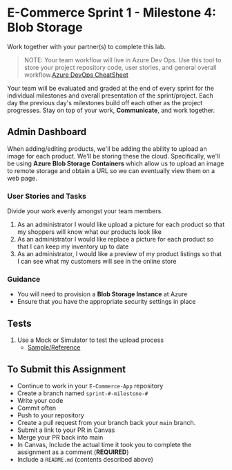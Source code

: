 # E-Commerce Sprint 1 - Milestone 4:  Blob Storage

Work together with your partner(s) to complete this lab.

> NOTE: Your team workflow will live in Azure Dev Ops. Use this tool to store your project repository code, user stories, and general overall workflow.[Azure DevOps CheatSheet](https://codefellows.github.io/code-401-dotnet-guide/curriculum/projects/ecommerce/azure-devops-cheatsheet)

Your team will be evaluated and graded at the end of every sprint for the individual milestones and overall presentation of the sprint/project. Each day the previous day's milestones build off each other as the project progresses. Stay on top of your work, **Communicate**, and work together.

## Admin Dashboard

When adding/editing products, we'll be adding the ability to upload an image for each product. We'll be storing these the cloud. Specifically, we'll be using **Azure Blob Storage Containers** which allow us to upload an image to remote storage and obtain a URL so we can eventually view them on a web page.

### User Stories and Tasks

Divide your work evenly amongst your team members.

1. As an administrator I would like upload a picture for each product so that my shoppers will know what our products look like
1. As an administrator I would like replace a picture for each product so that I can keep my inventory up to date
1. As an administrator, I would like a preview of my product listings so that I can see what my customers will see in the online store

### Guidance

- You will need to provision a **Blob Storage Instance** at Azure
- Ensure that you have the appropriate security settings in place

## Tests

1. Use a Mock or Simulator to test the upload process
   - [Sample/Reference](https://gist.github.com/trailmax/7505283)

## To Submit this Assignment

- Continue to work in your `E-Commerce-App` repository
- Create a branch named `sprint-#-milestone-#`
- Write your code
- Commit often
- Push to your repository
- Create a pull request from your branch back your `main` branch.
- Submit a link to your PR in Canvas
- Merge your PR back into main
- In Canvas, Include the actual time it took you to complete the assignment as a comment (**REQUIRED**)
- Include a `README.md` (contents described above)





